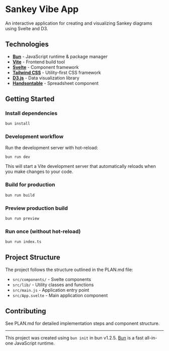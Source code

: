 # Sankey Vibe App

An interactive application for creating and visualizing Sankey diagrams using Svelte and D3.

## Technologies

-   **[Bun](https://bun.sh)** - JavaScript runtime & package manager
-   **[Vite](https://vitejs.dev/)** - Frontend build tool
-   **[Svelte](https://svelte.dev/)** - Component framework
-   **[Tailwind CSS](https://tailwindcss.com/)** - Utility-first CSS framework
-   **[D3.js](https://d3js.org/)** - Data visualization library
-   **[Handsontable](https://handsontable.com/)** - Spreadsheet component

## Getting Started

### Install dependencies

```bash
bun install
```

### Development workflow

Run the development server with hot-reload:

```bash
bun run dev
```

This will start a Vite development server that automatically reloads when you make changes to your code.

### Build for production

```bash
bun run build
```

### Preview production build

```bash
bun run preview
```

### Run once (without hot-reload)

```bash
bun run index.ts
```

## Project Structure

The project follows the structure outlined in the PLAN.md file:

-   `src/components/` - Svelte components
-   `src/lib/` - Utility classes and functions
-   `src/main.js` - Application entry point
-   `src/App.svelte` - Main application component

## Contributing

See PLAN.md for detailed implementation steps and component structure.

---

This project was created using `bun init` in bun v1.2.5. [Bun](https://bun.sh) is a fast all-in-one JavaScript runtime.

